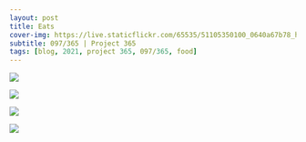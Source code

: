 ```yaml
---
layout: post
title: Eats
cover-img: https://live.staticflickr.com/65535/51105350100_0640a67b78_h.jpg
subtitle: 097/365 | Project 365
tags: [blog, 2021, project 365, 097/365, food]
---
```

<style>
  .intro-header.big-img {
    background-position:center 
  }
</style>
<p class="post-img-wrap">
  <img src="https://live.staticflickr.com/65535/51105346510_0af171f8c4_h.jpg">
</p>
<p class="post-img-wrap">
  <img src="https://live.staticflickr.com/65535/51104316199_7e031f3a1a_h.jpg">
</p>
<p class="post-img-wrap">
  <img src="https://live.staticflickr.com/65535/51104238971_986c06a7e4_h.jpg">
</p>
<p class="post-img-wrap">
  <img src="https://live.staticflickr.com/65535/51104317394_0dd5bbd0dd_h.jpg">
</p>
